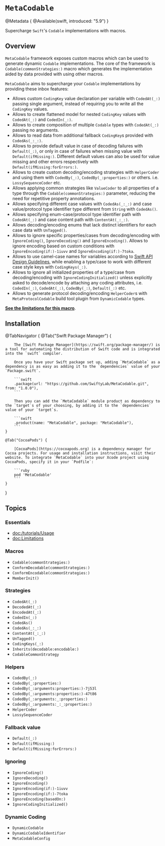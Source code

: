 # ``MetaCodable``

@Metadata {
    @Available(swift, introduced: "5.9")
}

Supercharge `Swift`'s `Codable` implementations with macros.

## Overview

`MetaCodable` framework exposes custom macros which can be used to generate dynamic `Codable` implementations. The core of the framework is ``Codable(commonStrategies:)`` macro which generates the implementation aided by data provided with using other macros.


`MetaCodable` aims to supercharge your `Codable` implementations by providing these inbox features:

- Allows custom `CodingKey` value declaration per variable with ``CodedAt(_:)`` passing single argument, instead of requiring you to write all the `CodingKey` values.
- Allows to create flattened model for nested `CodingKey` values with ``CodedAt(_:)`` and ``CodedIn(_:)``.
- Allows to create composition of multiple `Codable` types with ``CodedAt(_:)`` passing no arguments.
- Allows to read data from additional fallback `CodingKey`s provided with ``CodedAs(_:_:)``.
- Allows to provide default value in case of decoding failures with ``Default(_:)``, or only in case of failures when missing value with ``Default(ifMissing:)``. Different default values can also be used for value missing and other errors respectively with ``Default(ifMissing:forErrors:)``.
- Allows to create custom decoding/encoding strategies with ``HelperCoder`` and using them with ``CodedBy(_:)``, ``CodedBy(_:properties:)`` or others. i.e. ``LossySequenceCoder`` etc.
- Allows applying common strategies like `ValueCoder` to all properties of a type through the ``Codable(commonStrategies:)`` parameter, reducing the need for repetitive property annotations.
- Allows specifying different case values with ``CodedAs(_:_:)`` and case value/protocol type identifier type different from `String` with ``CodedAs()``.
- Allows specifying enum-case/protocol type identifier path with ``CodedAt(_:)`` and case content path with ``ContentAt(_:_:)``.
- Allows decoding/encoding enums that lack distinct identifiers for each case data with ``UnTagged()``.
- Allows to ignore specific properties/cases from decoding/encoding with ``IgnoreCoding()``, ``IgnoreDecoding()`` and ``IgnoreEncoding()``. Allows to ignore encoding based on custom conditions with ``IgnoreEncoding(if:)-1iuvv`` and ``IgnoreEncoding(if:)-7toka``.
- Allows to use camel-case names for variables according to [Swift API Design Guidelines](https://www.swift.org/documentation/api-design-guidelines/#general-conventions), while enabling a type/case to work with different case style keys with ``CodingKeys(_:)``.
- Allows to ignore all initialized properties of a type/case from decoding/encoding with ``IgnoreCodingInitialized()`` unless explicitly asked to decode/encode by attaching any coding attributes, i.e. ``CodedIn(_:)``, ``CodedAt(_:)``, ``CodedBy(_:)``, ``Default(_:)`` etc.
- Allows to generate protocol decoding/encoding ``HelperCoder``s with `MetaProtocolCodable` build tool plugin from ``DynamicCodable`` types.

[**See the limitations for this macro**](<doc:Limitations>).

## Installation

@TabNavigator {
    @Tab("Swift Package Manager") {

        The [Swift Package Manager](https://swift.org/package-manager/) is a tool for automating the distribution of Swift code and is integrated into the `swift` compiler.

        Once you have your Swift package set up, adding `MetaCodable` as a dependency is as easy as adding it to the `dependencies` value of your `Package.swift`.

        ```swift
        .package(url: "https://github.com/SwiftyLab/MetaCodable.git", from: "1.0.0"),
        ```

        Then you can add the `MetaCodable` module product as dependency to the `target`s of your choosing, by adding it to the `dependencies` value of your `target`s.

        ```swift
        .product(name: "MetaCodable", package: "MetaCodable"),
        ```
    }

    @Tab("CocoaPods") {

        [CocoaPods](https://cocoapods.org) is a dependency manager for Cocoa projects. For usage and installation instructions, visit their website. To integrate `MetaCodable` into your Xcode project using CocoaPods, specify it in your `Podfile`:

        ```ruby
        pod 'MetaCodable'
        ```
    }
}

## Topics

### Essentials

- <doc:/tutorials/Usage>
- <doc:Limitations>

### Macros

- ``Codable(commonStrategies:)``
- ``ConformDecodable(commonStrategies:)``
- ``ConformEncodable(commonStrategies:)``
- ``MemberInit()``

### Strategies

- ``CodedAt(_:)``
- ``DecodedAt(_:)``
- ``EncodedAt(_:)``
- ``CodedIn(_:)``
- ``CodedAs()``
- ``CodedAs(_:_:)``
- ``ContentAt(_:_:)``
- ``UnTagged()``
- ``CodingKeys(_:)``
- ``Inherits(decodable:encodable:)``
- ``CodableCommonStrategy``

### Helpers

- ``CodedBy(_:)``
- ``CodedBy(_:properties:)``
- ``CodedBy(_:arguments:properties:)-7j53l``
- ``CodedBy(_:arguments:properties:)-47t86``
- ``CodedBy(_:arguments:_:properties:)``
- ``CodedBy(_:arguments:_:_:properties:)``
- ``HelperCoder``
- ``LossySequenceCoder``

### Fallback value

- ``Default(_:)``
- ``Default(ifMissing:)``
- ``Default(ifMissing:forErrors:)``

### Ignoring

- ``IgnoreCoding()``
- ``IgnoreDecoding()``
- ``IgnoreEncoding()``
- ``IgnoreEncoding(if:)-1iuvv``
- ``IgnoreEncoding(if:)-7toka``
- ``IgnoreEncoding(basedOn:)``
- ``IgnoreCodingInitialized()``

### Dynamic Coding

- ``DynamicCodable``
- ``DynamicCodableIdentifier``
- ``MetaCodableConfig``
